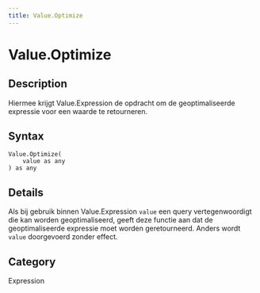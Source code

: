 ```yaml
---
title: Value.Optimize
---
```


# Value.Optimize


## Description

Hiermee krijgt Value.Expression de opdracht om de geoptimaliseerde expressie voor een waarde te retourneren.


## Syntax

```powerquery
Value.Optimize(
    value as any
) as any
```


## Details

Als bij gebruik binnen Value.Expression <code>value</code> een query vertegenwoordigt die kan worden geoptimaliseerd, geeft deze functie aan dat de geoptimaliseerde expressie moet worden geretourneerd. Anders wordt <code>value</code> doorgevoerd zonder effect.



## Category
Expression
